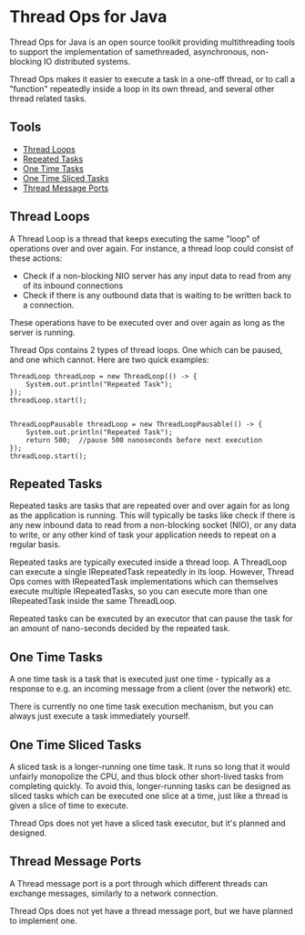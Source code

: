 # Thread Ops for Java

Thread Ops for Java is an open source toolkit providing multithreading tools to support the implementation
of samethreaded, asynchronous, non-blocking IO distributed systems.

Thread Ops makes it easier to execute a task in a one-off thread, or to call a "function" repeatedly inside a loop in
its own thread, and several other thread related tasks.


## Tools

 - [Thread Loops](#thread-loops)
 - [Repeated Tasks](#repeated-tasks)
 - [One Time Tasks](#one-time-tasks)
 - [One Time Sliced Tasks](#one-time-sliced-tasks)
 - [Thread Message Ports](#thread-message-ports)



<a name="thread-loops"></a>
## Thread Loops

A Thread Loop is a thread that keeps executing the same "loop" of operations over and over again.
For instance, a thread loop could consist of these actions:

 - Check if a non-blocking NIO server has any input data to read from any of its inbound connections
 - Check if there is any outbound data that is waiting to be written back to a connection.

These operations have to be executed over and over again as long as the server is running.

Thread Ops contains 2 types of thread loops. One which can be paused, and one which cannot.
Here are two quick examples:


    ThreadLoop threadLoop = new ThreadLoop(() -> {
        System.out.println("Repeated Task");
    });
    threadLoop.start();


    ThreadLoopPausable threadLoop = new ThreadLoopPausable(() -> {
        System.out.println("Repeated Task");
        return 500;  //pause 500 nanoseconds before next execution
    });
    threadLoop.start();



<a name="repeated-tasks"></a>
## Repeated Tasks
Repeated tasks are tasks that are repeated over and over again for as long as the application is running.
This will typically be tasks like check if there is any new inbound data to read from a non-blocking socket (NIO),
or any data to write, or any other kind of task your application needs to repeat on a regular basis.

Repeated tasks are typically executed inside a thread loop. A ThreadLoop can execute a single IRepeatedTask
repeatedly in its loop. However, Thread Ops comes with IRepeatedTask implementations which can themselves execute
multiple IRepeatedTasks, so you can execute more than one IRepeatedTask inside the same ThreadLoop.

Repeated tasks can be executed by an executor that can pause the task for an amount of nano-seconds decided by
the repeated task.


<a name="one-time-tasks"></a>
## One Time Tasks
A one time task is a task that is executed just one time - typically as a response to e.g. an incoming message
from a client (over the network) etc.

There is currently no one time task execution mechanism, but you can always just execute a task immediately yourself.



<a name="one-time-sliced-tasks"></a>
## One Time Sliced Tasks

A sliced task is a longer-running one time task. It runs so long that it would unfairly monopolize the CPU, and thus
block other short-lived tasks from completing quickly. To avoid this, longer-running tasks can be designed as sliced tasks
which can be executed one slice at a time, just like a thread is given a slice of time to execute.

Thread Ops does not yet have a sliced task executor, but it's planned and designed.



<a name="thread-message-ports"></a>
## Thread Message Ports

A Thread message port is a port through which different threads can exchange messages, similarly to a network connection.

Thread Ops does not yet have a thread message port, but we have planned to implement one.

